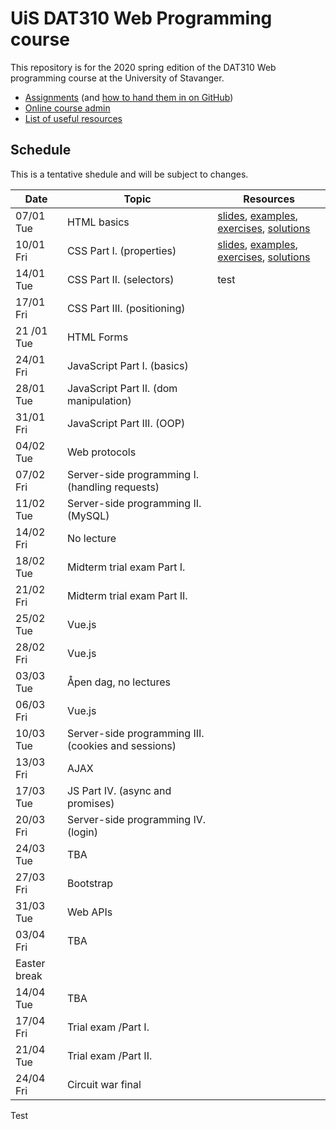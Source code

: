   # UiS DAT310 Web Programming course

This repository is for the 2020 spring edition of the DAT310 Web programming course at the University of Stavanger. 

  - [Assignments](https://github.com/dat310-spring20/assignments) (and [how to hand them in on GitHub](HOWTO_GitHub.md))
  - [Online course admin](https://ux.uis.no/~ljehl/dat310/)
  - [List of useful resources](Resources.md)
  
  
  
## Schedule 
 
This is a tentative shedule and will be subject to changes.

| Date | Topic | Resources |
| --- | --- | --- |
| 07/01 Tue | HTML basics | [slides](slides/HTML.pdf), [examples](examples/html/basic), [exercises](exercises/html/basic), [solutions](solutions/html/basic)|
| 10/01 Fri | CSS Part I. (properties) | [slides](https://speakerdeck.com/ljehl/web-programming-css-p1), [examples](examples/css/properties), [exercises](exercises/css/properties), [solutions](solutions/css/properties) |
| 14/01 Tue | CSS Part II. (selectors) | test  |
| 17/01 Fri | CSS Part III. (positioning) |  |
| 21 /01 Tue | HTML Forms |   |
| 24/01 Fri | JavaScript Part I. (basics)  |  |
| 28/01 Tue | JavaScript Part II. (dom manipulation) |  |
| 31/01 Fri | JavaScript Part III. (OOP) |  |
| 04/02 Tue | Web protocols | |
| 07/02 Fri | Server-side programming I. (handling requests) | |
| 11/02 Tue | Server-side programming II. (MySQL) | |
| 14/02 Fri | No lecture | |
| 18/02 Tue | Midterm trial exam Part I. |  |
| 21/02 Fri | Midterm trial exam Part II. |  |
| 25/02 Tue | Vue.js |  |
| 28/02 Fri | Vue.js |  |
| 03/03 Tue | Åpen dag, no lectures | |
| 06/03 Fri | Vue.js |  |
| 10/03 Tue | Server-side programming III. (cookies and sessions) |  |
| 13/03 Fri | AJAX |  |
| 17/03 Tue | JS Part IV. (async and promises) | |
| 20/03 Fri | Server-side programming IV. (login) | |
| 24/03 Tue | TBA |  |
| 27/03 Fri | Bootstrap | |
| 31/03 Tue | Web APIs |  |
| 03/04 Fri | TBA | |
| Easter break |
| 14/04 Tue | TBA | |
| 17/04 Fri | Trial exam /Part I. | |
| 21/04 Tue | Trial exam /Part II. | |
| 24/04 Fri | Circuit war final | |

Test
